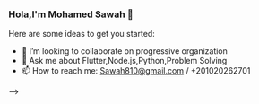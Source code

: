 ### Hola,I'm Mohamed Sawah 👋



Here are some ideas to get you started:

- 👯 I’m looking to collaborate on progressive organization
- 💬 Ask me about Flutter,Node.js,Python,Problem Solving
- 📫 How to reach me: Sawah810@gmail.com / +201020262701

-->
